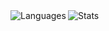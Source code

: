 <div id="languages">
  <a href="#">
    <img align="left" alt="Languages" src="https://github-profile-summary-cards.vercel.app/api/cards/most-commit-language?username=booky10&theme=monokai">
  </a>
</div>

<div id="stats">
  <a href="#">
    <img align="left" alt="Stats" src="https://github-readme-stats.vercel.app/api?username=booky10&show_icons=true&hide_border=true&hide_title=true&include_all_commits=true&count_private=true&theme=monokai&hide_border=true">
  </a>
</div>
